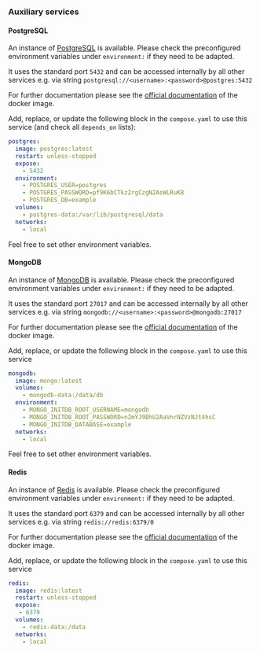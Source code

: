 ### Auxiliary services

#### PostgreSQL

An instance of [PostgreSQL](https://www.postgresql.org/) is available. Please check the preconfigured environment variables under `environment:` if they need to be adapted.

It uses the standard port `5432` and can be accessed internally by all other services e.g. via string `postgresql://<username>:<password>@postgres:5432`

For further documentation please see the [official documentation](https://hub.docker.com/_/postgres) of the docker image.

Add, replace, or update the following block in the `compose.yaml` to use this service (and check all `depends_on` lists):

```yaml
postgres:
  image: postgres:latest
  restart: unless-stopped
  expose:
    - 5432
  environment:
    - POSTGRES_USER=postgres
    - POSTGRES_PASSWORD=pf9K6bCTkz2rgCzgN2AsWLRuK8
    - POSTGRES_DB=example
  volumes:
    - postgres-data:/var/lib/postgresql/data
  networks:
    - local
```

Feel free to set other environment variables.

#### MongoDB

An instance of [MongoDB](https://www.mongodb.com/) is available. Please check the preconfigured environment variables under `environment:` if they need to be adapted.

It uses the standard port `27017` and can be accessed internally by all other services e.g. via string `mongodb://<username>:<password>@mongodb:27017`

For further documentation please see the [official documentation](https://hub.docker.com/_/mongo) of the docker image.

Add, replace, or update the following block in the `compose.yaml` to use this service

```yaml
mongodb:
  image: mongo:latest
  volumes:
    - mongodb-data:/data/db
  environment:
    - MONGO_INITDB_ROOT_USERNAME=mongodb
    - MONGO_INITDB_ROOT_PASSWORD=n2mYJ9BhU2AaVnrNZVzNJt4hsC
    - MONGO_INITDB_DATABASE=example
  networks:
    - local
```

Feel free to set other environment variables.

#### Redis

An instance of [Redis](https://redis.io/) is available. Please check the preconfigured environment variables under `environment:` if they need to be adapted.

It uses the standard port `6379` and can be accessed internally by all other services e.g. via string `redis://redis:6379/0`

For further documentation please see the [official documentation](https://hub.docker.com/_/redis) of the docker image.

Add, replace, or update the following block in the `compose.yaml` to use this service

```yaml
redis:
  image: redis:latest
  restart: unless-stopped
  expose:
   - 6379
  volumes:
    - redis-data:/data
  networks:
    - local
```

